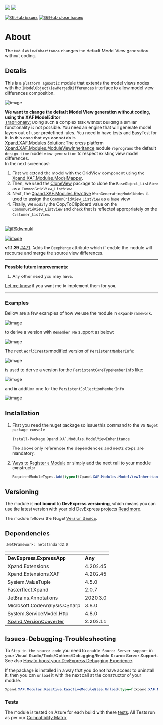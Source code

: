 ![](https://xpandshields.azurewebsites.net/nuget/v/Xpand.XAF.Modules.ModelViewInheritance.svg?&style=flat) ![](https://xpandshields.azurewebsites.net/nuget/dt/Xpand.XAF.Modules.ModelViewInheritance.svg?&style=flat)

[![GitHub issues](https://xpandshields.azurewebsites.net/github/issues/eXpandFramework/expand/ModelViewInheritance.svg)](https://github.com/eXpandFramework/eXpand/issues?utf8=%E2%9C%93&q=is%3Aissue+is%3Aopen+sort%3Aupdated-desc+label%3AStandalone_xaf_modules+label%3AModelViewInheritance) [![GitHub close issues](https://xpandshields.azurewebsites.net/github/issues-closed/eXpandFramework/eXpand/ModelViewInheritance.svg)](https://github.com/eXpandFramework/eXpand/issues?utf8=%E2%9C%93&q=is%3Aissue+is%3Aclosed+sort%3Aupdated-desc+label%3AStandalone_XAF_Modules+label%3AModelViewInheritance)
# About 

The `ModuleViewInheritance` changes the default Model View generation without coding.

## Details
This is a `platform agnostic` module that extends the model views nodes with the `IModelObjectViewMergedDifferences` interface to allow model view differences composition. 

![image](https://user-images.githubusercontent.com/159464/50849204-f80e3b00-137e-11e9-8c6c-0a93edffb954.png)

**We want to change the default Model View generation without coding, using the XAF ModelEditor**
</br><u>Traditionally:</u>
Doing such a complex task without building a similar functionality is not possible. You need an engine that will generate model layers out of user predefined rules. You need to have tests and EasyTest for it. In this case that eye cannot do it. 
</br><u>Xpand.XAF.Modules Solution:</u>
The cross platform [Xpand.XAF.Modules.ModuleViewInheritance](https://github.com/eXpandFramework/DevExpress.XAF/tree/master/src/Modules/ModelViewInheritance) module `reprograms` the default `design-time` model `view generation` to respect existing view model differences.
 </br>In the next screencast: 
   1. First we extend the model with the GridView component using the [Xpand.XAF.Modules.ModelMapper](https://github.com/eXpandFramework/DevExpress.XAF/tree/master/src/Modules/ModelMapper).
   1. Then, we used the [CloneView](https://github.com/eXpandFramework/DevExpress.XAF/tree/master/src/Modules/CloneModelView) package to clone the `BaseObject_ListView` as a `CommonGridView_ListView`. 
   2. Next, the [Xpand.XAF.Modules.Reactive](https://github.com/eXpandFramework/DevExpress.XAF/tree/master/src/Modules/Reactive) `WhenGeneratingModelNodes` is used to assign the `CommonGridView_ListView` as a `base` view.
   2. Finally, we `modify` the CopyToClipBoard value on the `CommonGridView_ListView` and `check` that is reflected appropriately on the `Customer_ListView`. </br></br>
   
   <Twitter>

   [![jiRSdwmukl](https://user-images.githubusercontent.com/159464/86963022-84640e80-c16c-11ea-8f8d-523a4d6f3312.gif)](https://youtu.be/uh4SMPwJ5pU)

   </Twitter>

   [![image](https://user-images.githubusercontent.com/159464/87556331-2fba1980-c6bf-11ea-8a10-e525dda86364.png)](https://youtu.be/uh4SMPwJ5pU)

**v1.1.39**
[#471](https://github.com/eXpandFramework/eXpand/issues/471). Adds the `DeepMerge` attribute which if enable the module will recourse and merge the source view differences. 

--- 

**Possible future improvements:**

1. Any other need you may have.

[Let me know](https://github.com/sponsors/apobekiaris) if you want me to implement them for you.

---

### Examples
Bellow are a few examples of how we use the module in `eXpandFramework`. 



![image](https://user-images.githubusercontent.com/159464/50846982-1709ce80-1379-11e9-877a-6a2e277867a7.png)

to derive a version with `Remember Me` support as below:

![image](https://user-images.githubusercontent.com/159464/50847225-b75ff300-1379-11e9-998d-bcc22bc4bd00.png)

The next `WorldCreator`modified version of `PersistentMemberInfo`:

![image](https://user-images.githubusercontent.com/159464/50848737-af09b700-137d-11e9-94f0-578a0a922455.png)


is used to derive a version for the `PersistentCoreTypeMemberInfo` like:

![image](https://user-images.githubusercontent.com/159464/50848552-399de680-137d-11e9-84dc-a1d574100b48.png)

and in addition one for the `PersistentCollectionMemberInfo` 

![image](https://user-images.githubusercontent.com/159464/50848410-e7f55c00-137c-11e9-8f4a-c9511d95455b.png)


## Installation 
1. First you need the nuget package so issue this command to the `VS Nuget package console` 

   `Install-Package Xpand.XAF.Modules.ModelViewInheritance`.

    The above only references the dependencies and nexts steps are mandatory.

2. [Ways to Register a Module](https://documentation.devexpress.com/eXpressAppFramework/118047/Concepts/Application-Solution-Components/Ways-to-Register-a-Module)
or simply add the next call to your module constructor
    ```cs
    RequiredModuleTypes.Add(typeof(Xpand.XAF.Modules.ModelViewInheritanceModule));
    ```
## Versioning
The module is **not bound** to **DevExpress versioning**, which means you can use the latest version with your old DevExpress projects [Read more](https://github.com/eXpandFramework/XAF/tree/master/tools/Xpand.VersionConverter).

The module follows the Nuget [Version Basics](https://docs.microsoft.com/en-us/nuget/reference/package-versioning#version-basics).
## Dependencies
`.NetFramework: netstandard2.0`

|<!-- -->|<!-- -->
|----|----
|**DevExpress.ExpressApp**|**Any**
|Xpand.Extensions|4.202.45
 |Xpand.Extensions.XAF|4.202.45
 |System.ValueTuple|4.5.0
 |[Fasterflect.Xpand](https://github.com/eXpandFramework/Fasterflect)|2.0.7
 |JetBrains.Annotations|2020.3.0
 |Microsoft.CodeAnalysis.CSharp|3.8.0
 |System.ServiceModel.Http|4.8.0
 |[Xpand.VersionConverter](https://github.com/eXpandFramework/DevExpress.XAF/tree/master/tools/Xpand.VersionConverter)|2.202.11

## Issues-Debugging-Troubleshooting

To `Step in the source code` you need to `enable Source Server support` in your Visual Studio/Tools/Options/Debugging/Enable Source Server Support. See also [How to boost your DevExpress Debugging Experience](https://github.com/eXpandFramework/DevExpress.XAF/wiki/How-to-boost-your-DevExpress-Debugging-Experience#1-index-the-symbols-to-your-custom-devexpresss-installation-location).

If the package is installed in a way that you do not have access to uninstall it, then you can `unload` it with the next call at the constructor of your module.
```cs
Xpand.XAF.Modules.Reactive.ReactiveModuleBase.Unload(typeof(Xpand.XAF.Modules.ModelViewInheritance.ModelViewInheritanceModule))
```

### Tests
The module is tested on Azure for each build with these [tests](https://github.com/eXpandFramework/Packages/tree/master/src/Tests/Xpand.XAF.s.ModelViewInheritance.ModelViewInheritance). 
All Tests run as per our [Compatibility Matrix](https://github.com/eXpandFramework/DevExpress.XAF#compatibility-matrix)

